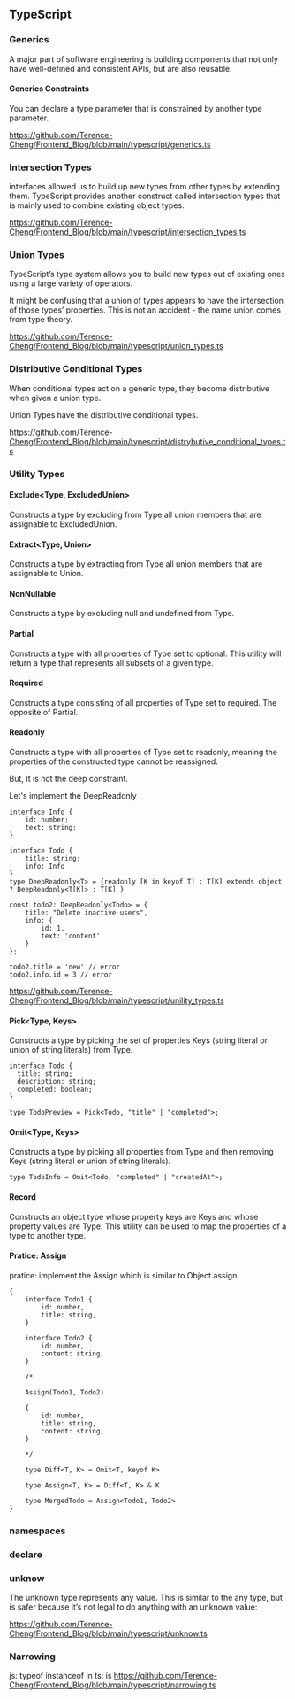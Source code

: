 ## TypeScript
### Generics
A major part of software engineering is building components that not only have well-defined and consistent APIs, but are also reusable.

#### Generics Constraints
You can declare a type parameter that is constrained by another type parameter.

https://github.com/Terence-Cheng/Frontend_Blog/blob/main/typescript/generics.ts

### Intersection Types
interfaces allowed us to build up new types from other types by extending them. TypeScript provides another construct called intersection types that is mainly used to combine existing object types.

https://github.com/Terence-Cheng/Frontend_Blog/blob/main/typescript/intersection_types.ts

### Union Types
TypeScript’s type system allows you to build new types out of existing ones using a large variety of operators. 

It might be confusing that a union of types appears to have the intersection of those types’ properties. This is not an accident - the name union comes from type theory.

https://github.com/Terence-Cheng/Frontend_Blog/blob/main/typescript/union_types.ts

### Distributive Conditional Types
When conditional types act on a generic type, they become distributive when given a union type. 

Union Types have the distributive conditional types.

https://github.com/Terence-Cheng/Frontend_Blog/blob/main/typescript/distrybutive_conditional_types.ts

### Utility Types

#### Exclude<Type, ExcludedUnion>
Constructs a type by excluding from Type all union members that are assignable to ExcludedUnion.

#### Extract<Type, Union>
Constructs a type by extracting from Type all union members that are assignable to Union.

#### NonNullable<Type>
Constructs a type by excluding null and undefined from Type.

#### Partial<Type>
Constructs a type with all properties of Type set to optional. This utility will return a type that represents all subsets of a given type.

#### Required<Type>
Constructs a type consisting of all properties of Type set to required. The opposite of Partial.

#### Readonly<Type>
Constructs a type with all properties of Type set to readonly, meaning the properties of the constructed type cannot be reassigned.

But, It is not the deep constraint.

Let's implement the DeepReadonly

```
interface Info {
    id: number;
    text: string;
}

interface Todo {
    title: string;
    info: Info
}
type DeepReadonly<T> = {readonly [K in keyof T] : T[K] extends object ? DeepReadonly<T[K]> : T[K] }

const todo2: DeepReadonly<Todo> = {
    title: "Delete inactive users",
    info: {
        id: 1,
        text: 'content'
    }
};

todo2.title = 'new' // error
todo2.info.id = 3 // error
```

https://github.com/Terence-Cheng/Frontend_Blog/blob/main/typescript/unility_types.ts

#### Pick<Type, Keys>
Constructs a type by picking the set of properties Keys (string literal or union of string literals) from Type.

```
interface Todo {
  title: string;
  description: string;
  completed: boolean;
}
 
type TodoPreview = Pick<Todo, "title" | "completed">;
```

#### Omit<Type, Keys>
Constructs a type by picking all properties from Type and then removing Keys (string literal or union of string literals).
```
type TodoInfo = Omit<Todo, "completed" | "createdAt">;
```

#### Record
Constructs an object type whose property keys are Keys and whose property values are Type. This utility can be used to map the properties of a type to another type.

#### Pratice: Assign
pratice: implement the Assign which is similar to Object.assign.

```
{
    interface Todo1 {
        id: number,
        title: string,
    }

    interface Todo2 {
        id: number,
        content: string,
    }

    /* 

    Assign(Todo1, Todo2)

    {
        id: number,
        title: string,
        content: string,
    }
    
    */

    type Diff<T, K> = Omit<T, keyof K>

    type Assign<T, K> = Diff<T, K> & K

    type MergedTodo = Assign<Todo1, Todo2>
}
```

### namespaces

### declare

### unknow
The unknown type represents any value. This is similar to the any type, but is safer because it’s not legal to do anything with an unknown value:

https://github.com/Terence-Cheng/Frontend_Blog/blob/main/typescript/unknow.ts

### Narrowing
js: typeof instanceof in
ts: is
https://github.com/Terence-Cheng/Frontend_Blog/blob/main/typescript/narrowing.ts
